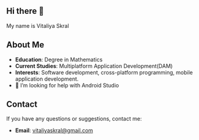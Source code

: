 ## Hi there 👋
My name is Vitaliya Skral
## About Me
- **Education**: Degree in Mathematics
- **Current Studies**: Multiplatform Application Development(DAM)
- **Interests**: Software development, cross-platform programming, mobile application development.
- 🤔 I’m looking for help with Android Studio

## Contact
If you have any questions or suggestions, contact me:
- **Email**: vitaliyaskral@gmail.com
  
<!--
**Vitaliya25/Vitaliya25** is a ✨ _special_ ✨ repository because its `README.md` (this file) appears on your GitHub profile.

Here are some ideas to get you started:

- 🔭 I’m currently working on ...
- 🌱 I’m currently learning ...
- 👯 I’m looking to collaborate on ...
- 🤔 I’m looking for help with ...
- 💬 Ask me about ...
- 📫 How to reach me: ...
- 😄 Pronouns: ...
- ⚡ Fun fact: ...
-->
